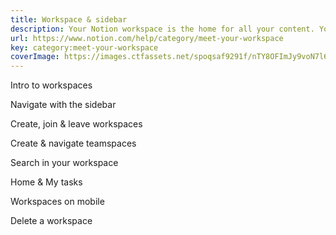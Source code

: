```yaml
---
title: Workspace & sidebar
description: Your Notion workspace is the home for all your content. You can work in your workspace alone or share your workspace with collaborators — it's up to you! Here, we'll teach you how to create, join, and use workspaces.
url: https://www.notion.com/help/category/meet-your-workspace
key: category:meet-your-workspace
coverImage: https://images.ctfassets.net/spoqsaf9291f/nTY8OFImJy9voN7l6pJSt/49f2ab8321a129c333da27277bd22ee7/Meet_your_Workspace_-_Chapter_Hero.png
---
```


Intro to workspaces

Navigate with the sidebar

Create, join & leave workspaces

Create & navigate teamspaces

Search in your workspace

Home & My tasks

Workspaces on mobile

Delete a workspace